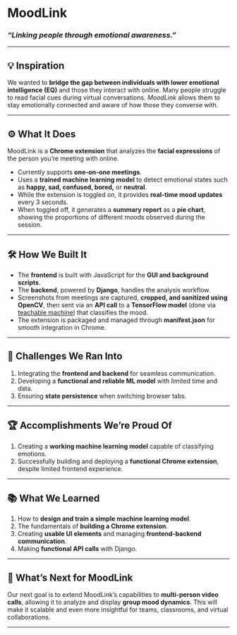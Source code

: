 # MoodLink  
### *“Linking people through emotional awareness.”*  

---

## 💡 Inspiration  
We wanted to **bridge the gap between individuals with lower emotional intelligence (EQ)** and those they interact with online. Many people struggle to read facial cues during virtual conversations. *MoodLink* allows them to stay emotionally connected and aware of how those they converse with.

---

## ⚙️ What It Does  
MoodLink is a **Chrome extension** that analyzes the **facial expressions** of the person you’re meeting with online.  

- Currently supports **one-on-one meetings**.  
- Uses a **trained machine learning model** to detect emotional states such as **happy, sad, confused, bored,** or **neutral**.  
- While the extension is toggled on, it provides **real-time mood updates** every 3 seconds.  
- When toggled off, it generates a **summary report** as a **pie chart**, showing the proportions of different moods observed during the session.

---

## 🛠️ How We Built It  
- The **frontend** is built with JavaScript for the **GUI and background scripts**.  
- The **backend**, powered by **Django**, handles the analysis workflow.  
- Screenshots from meetings are captured, **cropped, and sanitized using OpenCV**, then sent via an **API call** to a **TensorFlow model** (done via [teachable machine](https://teachablemachine.withgoogle.com/train/pose)) that classifies the mood. 
- The extension is packaged and managed through **manifest.json** for smooth integration in Chrome.

---

## 🚧 Challenges We Ran Into  
1. Integrating the **frontend and backend** for seamless communication.  
2. Developing a **functional and reliable ML model** with limited time and data.  
3. Ensuring **state persistence** when switching browser tabs.  

---

## 🏆 Accomplishments We’re Proud Of  
1. Creating a **working machine learning model** capable of classifying emotions.  
2. Successfully building and deploying a **functional Chrome extension**, despite limited frontend experience.  

---

## 📚 What We Learned  
1. How to **design and train a simple machine learning model**.  
2. The fundamentals of **building a Chrome extension**.  
3. Creating **usable UI elements** and managing **frontend-backend communication**.  
4. Making **functional API calls** with Django.  

---

## 🚀 What’s Next for MoodLink  
Our next goal is to extend MoodLink’s capabilities to **multi-person video calls**, allowing it to analyze and display **group mood dynamics**. This will make it scalable and even more insightful for teams, classrooms, and virtual collaborations.

---
